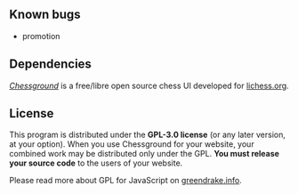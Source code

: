 ## Known bugs
- promotion

## Dependencies

[_Chessground_](https://github.com/lichess-org/chessground) is a free/libre open source chess UI developed for
[lichess.org](https://lichess.org).

## License

This program is distributed under the **GPL-3.0 license** (or any later version,
at your option).
When you use Chessground for your website, your combined work may be
distributed only under the GPL. **You must release your source code** to the
users of your website.

Please read more about GPL for JavaScript on [greendrake.info](https://greendrake.info/publications/js-gpl).